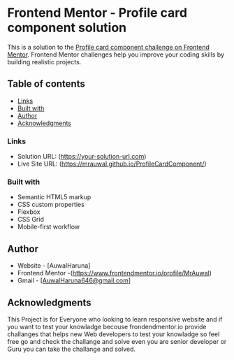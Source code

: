 # Frontend Mentor - Profile card component solution

This is a solution to the [Profile card component challenge on Frontend Mentor](https://www.frontendmentor.io/challenges/profile-card-component-cfArpWshJ). Frontend Mentor challenges help you improve your coding skills by building realistic projects. 

## Table of contents

 - [Links](#links)
- [Built with](#built-with)
- [Author](#author)
- [Acknowledgments](#acknowledgments)




### Links

- Solution URL: (https://your-solution-url.com)
- Live Site URL: (https://mrauwal.github.io/ProfileCardComponent/)


### Built with

- Semantic HTML5 markup
- CSS custom properties
- Flexbox
- CSS Grid
- Mobile-first workflow





## Author

- Website - [AuwalHaruna]
- Frontend Mentor -(https://www.frontendmentor.io/profile/MrAuwal)
- Gmail - [AuwalHaruna646@gmail.com]



## Acknowledgments

This Project is for Everyone who looking to learn responsive website and if you want to
test your knowladge becouse frondendmentor.io provide challanges that helps new Web developers to test your knowladge so feel free go and check the challange and solve even you are senior developer or Guru you can take the challange and solved.

